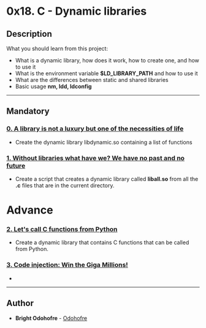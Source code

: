 # 0x18. C - Dynamic libraries

## Description

What you should learn from this project:

* What is a dynamic library, how does it work, how to create one, and how to use it
* What is the environment variable **$LD_LIBRARY_PATH** and how to use it
* What are the differences between static and shared libraries
* Basic usage **nm, ldd, ldconfig**

---

## Mandatory

### [0. A library is not a luxury but one of the necessities of life](./libdynamic.so)

* Create the dynamic library libdynamic.so containing a list of functions

### [1. Without libraries what have we? We have no past and no future](./1-create_dynamic_lib.sh)

* Create a script that creates a dynamic library called **liball.so** from all the **.c** files that are in the current directory.

# Advance

### [2. Let's call C functions from Python](./100-operations.so)

* Create a dynamic library that contains C functions that can be called from Python.

### [3. Code injection: Win the Giga Millions!](./101-make_me_win.sh)

*

---

## Author

* **Bright Odohofre** - [Odohofre](https://github.com/Odohofre)
